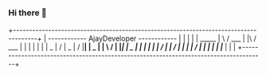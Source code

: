 ### Hi there 👋

<!--
**AjAyPaNcHaLDev/AjAyPaNcHaLDev** is a ✨ _special_ ✨ repository because its `README.md` (this file) appears on your GitHub profile.

Here are some ideas to get you started:

- 🔭 I’m currently working on ...
- 🌱 I’m currently learning ...
- 👯 I’m looking to collaborate on ...
- 🤔 I’m looking for help with ...
- 💬 Ask me about ...
- 📫 How to reach me: ...
- 😄 Pronouns: ...
- ⚡ Fun fact: ...
-->
+-------------------------------------------------------------------------------------+
|                         ------------ AjayDeveloper ------------                     |
|                                                                                     |
|     |      _____    |     \   /  ___    |      |\    /  ___  |    |    |     |      |
|   | _ |       /   | _ |    \/    |__| | _ |   |  \  /  |     |____|  | _ |   |      |
|   |   |    \/    |    |    /     |    |   |  |    \/   |___  |    |  |   |   |___   |
|                                                                                     |
+-------------------------------------------------------------------------------------+
